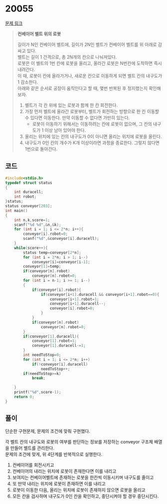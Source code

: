 # 20055

[문제 링크](https://www.acmicpc.net/problem/20055)

> __컨베이어 벨트 위의 로봇__
>
> 길이가 N인 컨베이어 벨트에, 길이가 2N인 벨트가 컨베이어 벨트를 위 아래로 감싸고 있다.  
> 벨트는 길이 1 간격으로, 총 2N개의 칸으로 나눠져있다.  
> 로봇은 이 벨트의 1번 칸에 로봇을 올리고, 올라간 로봇은 N번칸에 도착하면 즉시 내려간다.  
> 이 때, 로봇이 칸에 올라가거나, 새로운 칸으로 이동하게 되면 벨트 칸의 내구도가 1 감소한다.  
> 아래와 같은 순서로 공장이 움직인다고 할 때, 몇번 반복된 후 정지했는지 확인해보자.  
>
> 1. 벨트가 각 칸 위에 있는 로봇과 함께 한 칸 회전한다.
> 2. 가장 먼저 벨트에 올라간 로봇부터, 벨트가 회전하는 방향으로 한 칸 이동할 수 있다면 이동한다. 만약 이동할 수 없다면 가만히 있는다.
>    - 로봇이 이동하기 위해서는 이동하려는 칸에 로봇이 없으며, 그 칸의 내구도가 1 이상 남아 있어야 한다.
> 3. 올리는 위치에 있는 칸의 내구도가 0이 아니면 올리는 위치에 로봇을 올린다.
> 4. 내구도가 0인 칸의 개수가 K개 이상이라면 과정을 종료한다. 그렇지 않다면 1번으로 돌아간다.

## 코드

```c
#include<stdio.h>
typedef struct status
{
    int duracell;
    int robot;
}status;
status conveyor[203];
int main()
{
    int n,k,score=1;
    scanf("%d %d",&n,&k);
    for (int i = 1; i <= 2*n; i++){
        conveyor[i].robot=0;
        scanf("%d",&conveyor[i].duracell);
    }
    while(score++){
        status temp=conveyor[2*n];
        for (int i = 2*n; i > 1; i--)
            conveyor[i]=conveyor[i-1];
        conveyor[1]=temp;
        if(conveyor[n].robot)
            conveyor[n].robot=0;
        for (int i = n-1; i >= 1; i--)
        {
            if(conveyor[i].robot){
                if(conveyor[i+1].duracell && conveyor[i+1].robot==0){
                    conveyor[i+1].robot=1;
                    conveyor[i+1].duracell--;
                    conveyor[i].robot=0;
                }
            }
            if(conveyor[n].robot)
                conveyor[n].robot=0;
        }
        if(conveyor[1].duracell){
            conveyor[1].robot=1;
            conveyor[1].duracell-=1;
        }
        int needToStop=0;
        for (int i = 1; i <= 2*n; i++)
            if(!conveyor[i].duracell)
                needToStop++;
        if(needToStop>=k)
            break;
        
    }
    printf("%d",score-1);
    return 0;
}
```

## 풀이

단순한 구현문제, 문제의 조건에 맞춰 구현했다.  

각 벨트 칸의 내구도와 로봇의 여부를 판단하는 정보를 저장하는 conveyor 구조체 배열을 만들어 벨트를 관리한다.  
문제의 조건에 맞게, 위 4단계를 반복적으로 실행한다.  

1. 컨베이어를 회전시키고
2. 컨베이어의 내리는 위치에 로봇이 존재한다면 이를 내리고
3. 보여지는 컨베이어벨트에 존재하는 로봇을 한칸씩 이동시키며 내구도를 줄이고
4. 또 만약 내리는 위치에 로봇이 존재하면 이를 내리고
5. 로봇이 이동한 다음, 올리는 위치에 로봇이 존재하지 않으면 로봇을 올리고
6. 모든 칸을 검사하며 내구도가 0인 칸을 확인하고, 중단시켜야 할 경우 중단시킨다.  

